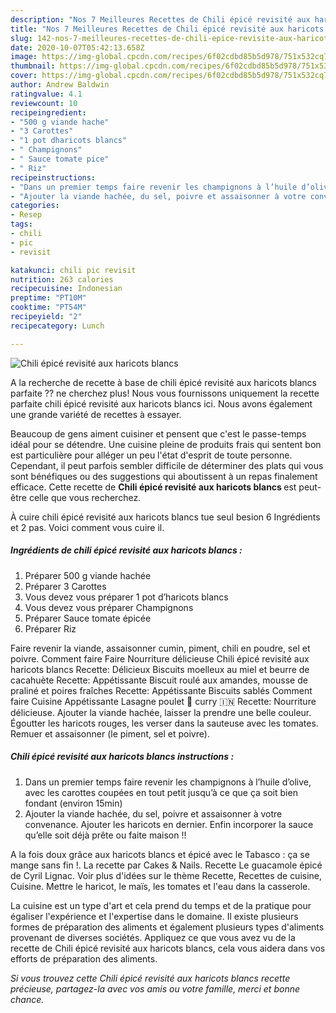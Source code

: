 ```yaml
---
description: "Nos 7 Meilleures Recettes de Chili épicé revisité aux haricots blancs"
title: "Nos 7 Meilleures Recettes de Chili épicé revisité aux haricots blancs"
slug: 142-nos-7-meilleures-recettes-de-chili-epice-revisite-aux-haricots-blancs
date: 2020-10-07T05:42:13.658Z
image: https://img-global.cpcdn.com/recipes/6f02cdbd85b5d978/751x532cq70/chili-epice-revisite-aux-haricots-blancs-photo-principale-de-la-recette.jpg
thumbnail: https://img-global.cpcdn.com/recipes/6f02cdbd85b5d978/751x532cq70/chili-epice-revisite-aux-haricots-blancs-photo-principale-de-la-recette.jpg
cover: https://img-global.cpcdn.com/recipes/6f02cdbd85b5d978/751x532cq70/chili-epice-revisite-aux-haricots-blancs-photo-principale-de-la-recette.jpg
author: Andrew Baldwin
ratingvalue: 4.1
reviewcount: 10
recipeingredient:
- "500 g viande hache"
- "3 Carottes"
- "1 pot dharicots blancs"
- " Champignons"
- " Sauce tomate pice"
- " Riz"
recipeinstructions:
- "Dans un premier temps faire revenir les champignons à l’huile d’olive, avec les carottes coupées en tout petit jusqu’à ce que ça soit bien fondant (environ 15min)"
- "Ajouter la viande hachée, du sel, poivre et assaisonner à votre convenance. Ajouter les haricots en dernier. Enfin incorporer la sauce qu’elle soit déjà prête ou faite maison !!"
categories:
- Resep
tags:
- chili
- pic
- revisit

katakunci: chili pic revisit 
nutrition: 263 calories
recipecuisine: Indonesian
preptime: "PT10M"
cooktime: "PT54M"
recipeyield: "2"
recipecategory: Lunch

---
```



![Chili épicé revisité aux haricots blancs](https://img-global.cpcdn.com/recipes/6f02cdbd85b5d978/751x532cq70/chili-epice-revisite-aux-haricots-blancs-photo-principale-de-la-recette.jpg)

A la recherche de recette à base de chili épicé revisité aux haricots blancs parfaite ?? ne cherchez plus! Nous vous fournissons uniquement la recette parfaite chili épicé revisité aux haricots blancs ici. Nous avons également une grande variété de recettes à essayer.

Beaucoup de gens aiment cuisiner et pensent que c'est le passe-temps idéal pour se détendre. Une cuisine pleine de produits frais qui sentent bon est particulière pour alléger un peu l'état d'esprit de toute personne. Cependant, il peut parfois sembler difficile de déterminer des plats qui vous sont bénéfiques ou des suggestions qui aboutissent à un repas finalement efficace. Cette recette de <strong> Chili épicé revisité aux haricots blancs </strong> est peut-être celle que vous recherchez.

<!--inarticleads1-->

À cuire chili épicé revisité aux haricots blancs tue seul besion 6 Ingrédients et 2 pas. Voici comment vous cuire il.

##### Ingrédients de chili épicé revisité aux haricots blancs :

1. Préparer 500 g viande hachée
1. Préparer 3 Carottes
1. Vous devez vous préparer 1 pot d’haricots blancs
1. Vous devez vous préparer  Champignons
1. Préparer  Sauce tomate épicée
1. Préparer  Riz


Faire revenir la viande, assaisonner cumin, piment, chili en poudre, sel et poivre. Comment faire Faire Nourriture délicieuse Chili épicé revisité aux haricots blancs Recette: Délicieux Biscuits moelleux au miel et beurre de cacahuète Recette: Appétissante Biscuit roulé aux amandes, mousse de praliné et poires fraîches Recette: Appétissante Biscuits sablés Comment faire Cuisine Appétissante Lasagne poulet 🐓 curry 🇮🇳 Recette: Nourriture délicieuse. Ajouter la viande hachée, laisser la prendre une belle couleur. Égoutter les haricots rouges, les verser dans la sauteuse avec les tomates. Remuer et assaisonner (le piment, sel et poivre). 

<!--inarticleads2-->

##### Chili épicé revisité aux haricots blancs instructions :

1. Dans un premier temps faire revenir les champignons à l’huile d’olive, avec les carottes coupées en tout petit jusqu’à ce que ça soit bien fondant (environ 15min)
1. Ajouter la viande hachée, du sel, poivre et assaisonner à votre convenance. Ajouter les haricots en dernier. Enfin incorporer la sauce qu’elle soit déjà prête ou faite maison !!


A la fois doux grâce aux haricots blancs et épicé avec le Tabasco : ça se mange sans fin !. La recette par Cakes &amp; Nails. Recette Le guacamole épicé de Cyril Lignac. Voir plus d&#39;idées sur le thème Recette, Recettes de cuisine, Cuisine. Mettre le haricot, le maïs, les tomates et l&#39;eau dans la casserole. 

<!--inarticleads1-->

<p>
La cuisine est un type d'art et cela prend du temps et de la pratique pour égaliser l'expérience et l'expertise dans le domaine. Il existe plusieurs formes de préparation des aliments et également plusieurs types d'aliments provenant de diverses sociétés. Appliquez ce que vous avez vu de la recette de Chili épicé revisité aux haricots blancs, cela vous aidera dans vos efforts de préparation des aliments.
</p>

<p>
<i>Si vous trouvez cette Chili épicé revisité aux haricots blancs recette précieuse, partagez-la avec vos amis ou votre famille, merci et bonne chance.</i>
</p>
